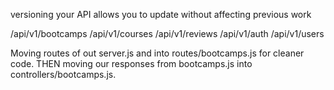 versioning your API allows you to update without affecting previous work

/api/v1/bootcamps
/api/v1/courses
/api/v1/reviews
/api/v1/auth
/api/v1/users

Moving routes of out server.js and into routes/bootcamps.js for cleaner code.
THEN moving our responses from bootcamps.js into controllers/bootcamps.js.
